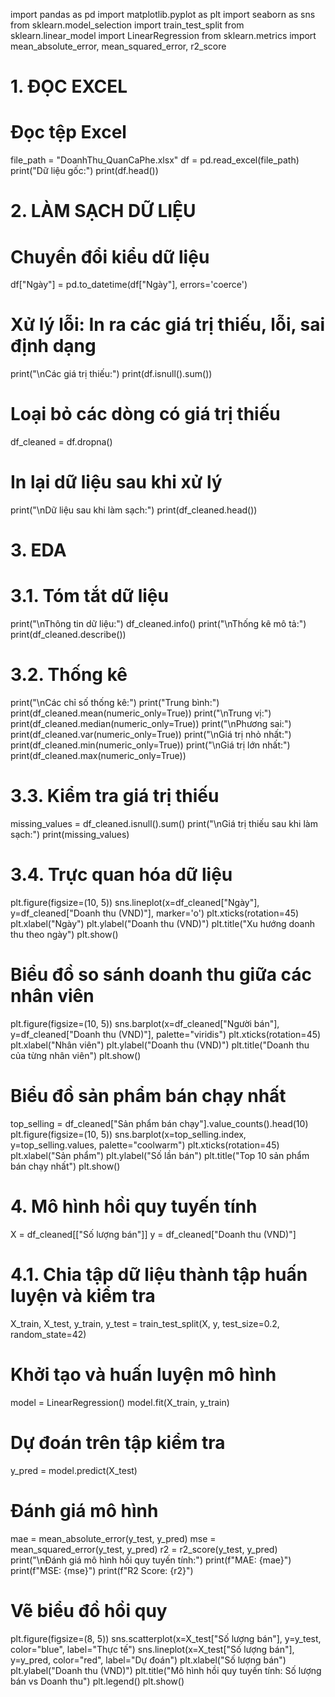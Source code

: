 import pandas as pd
import matplotlib.pyplot as plt
import seaborn as sns
from sklearn.model_selection import train_test_split
from sklearn.linear_model import LinearRegression
from sklearn.metrics import mean_absolute_error, mean_squared_error, r2_score

# 1. ĐỌC EXCEL
# Đọc tệp Excel
file_path = "DoanhThu_QuanCaPhe.xlsx"
df = pd.read_excel(file_path)
print("Dữ liệu gốc:")
print(df.head())

# 2. LÀM SẠCH DỮ LIỆU
# Chuyển đổi kiểu dữ liệu
df["Ngày"] = pd.to_datetime(df["Ngày"], errors='coerce')

# Xử lý lỗi: In ra các giá trị thiếu, lỗi, sai định dạng
print("\nCác giá trị thiếu:")
print(df.isnull().sum())

# Loại bỏ các dòng có giá trị thiếu
df_cleaned = df.dropna()

# In lại dữ liệu sau khi xử lý
print("\nDữ liệu sau khi làm sạch:")
print(df_cleaned.head())

# 3. EDA
# 3.1. Tóm tắt dữ liệu
print("\nThông tin dữ liệu:")
df_cleaned.info()
print("\nThống kê mô tả:")
print(df_cleaned.describe())

# 3.2. Thống kê
print("\nCác chỉ số thống kê:")
print("Trung bình:")
print(df_cleaned.mean(numeric_only=True))
print("\nTrung vị:")
print(df_cleaned.median(numeric_only=True))
print("\nPhương sai:")
print(df_cleaned.var(numeric_only=True))
print("\nGiá trị nhỏ nhất:")
print(df_cleaned.min(numeric_only=True))
print("\nGiá trị lớn nhất:")
print(df_cleaned.max(numeric_only=True))

# 3.3. Kiểm tra giá trị thiếu
missing_values = df_cleaned.isnull().sum()
print("\nGiá trị thiếu sau khi làm sạch:")
print(missing_values)

# 3.4. Trực quan hóa dữ liệu
plt.figure(figsize=(10, 5))
sns.lineplot(x=df_cleaned["Ngày"], y=df_cleaned["Doanh thu (VND)"], marker='o')
plt.xticks(rotation=45)
plt.xlabel("Ngày")
plt.ylabel("Doanh thu (VND)")
plt.title("Xu hướng doanh thu theo ngày")
plt.show()

# Biểu đồ so sánh doanh thu giữa các nhân viên
plt.figure(figsize=(10, 5))
sns.barplot(x=df_cleaned["Người bán"], y=df_cleaned["Doanh thu (VND)"], palette="viridis")
plt.xticks(rotation=45)
plt.xlabel("Nhân viên")
plt.ylabel("Doanh thu (VND)")
plt.title("Doanh thu của từng nhân viên")
plt.show()

# Biểu đồ sản phẩm bán chạy nhất
top_selling = df_cleaned["Sản phẩm bán chạy"].value_counts().head(10)
plt.figure(figsize=(10, 5))
sns.barplot(x=top_selling.index, y=top_selling.values, palette="coolwarm")
plt.xticks(rotation=45)
plt.xlabel("Sản phẩm")
plt.ylabel("Số lần bán")
plt.title("Top 10 sản phẩm bán chạy nhất")
plt.show()

# 4. Mô hình hồi quy tuyến tính
X = df_cleaned[["Số lượng bán"]]
y = df_cleaned["Doanh thu (VND)"]

# 4.1. Chia tập dữ liệu thành tập huấn luyện và kiểm tra
X_train, X_test, y_train, y_test = train_test_split(X, y, test_size=0.2, random_state=42)

# Khởi tạo và huấn luyện mô hình
model = LinearRegression()
model.fit(X_train, y_train)

# Dự đoán trên tập kiểm tra
y_pred = model.predict(X_test)

# Đánh giá mô hình
mae = mean_absolute_error(y_test, y_pred)
mse = mean_squared_error(y_test, y_pred)
r2 = r2_score(y_test, y_pred)
print("\nĐánh giá mô hình hồi quy tuyến tính:")
print(f"MAE: {mae}")
print(f"MSE: {mse}")
print(f"R2 Score: {r2}")

# Vẽ biểu đồ hồi quy
plt.figure(figsize=(8, 5))
sns.scatterplot(x=X_test["Số lượng bán"], y=y_test, color="blue", label="Thực tế")
sns.lineplot(x=X_test["Số lượng bán"], y=y_pred, color="red", label="Dự đoán")
plt.xlabel("Số lượng bán")
plt.ylabel("Doanh thu (VND)")
plt.title("Mô hình hồi quy tuyến tính: Số lượng bán vs Doanh thu")
plt.legend()
plt.show()


